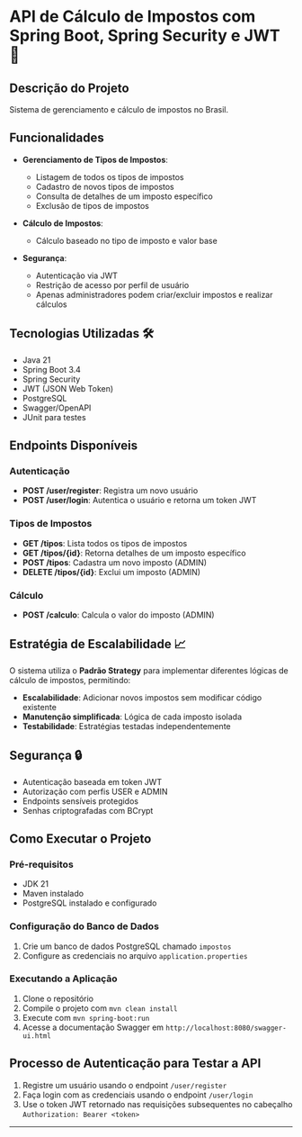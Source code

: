 # API de Cálculo de Impostos com Spring Boot, Spring Security e JWT 🚀

## Descrição do Projeto
Sistema de gerenciamento e cálculo de impostos no Brasil.

## Funcionalidades
- **Gerenciamento de Tipos de Impostos**:
  - Listagem de todos os tipos de impostos
  - Cadastro de novos tipos de impostos
  - Consulta de detalhes de um imposto específico
  - Exclusão de tipos de impostos
  
- **Cálculo de Impostos**:
  - Cálculo baseado no tipo de imposto e valor base
  
- **Segurança**:
  - Autenticação via JWT
  - Restrição de acesso por perfil de usuário
  - Apenas administradores podem criar/excluir impostos e realizar cálculos

## Tecnologias Utilizadas 🛠️
- Java 21
- Spring Boot 3.4
- Spring Security
- JWT (JSON Web Token)
- PostgreSQL
- Swagger/OpenAPI
- JUnit para testes

## Endpoints Disponíveis

### Autenticação
- **POST /user/register**: Registra um novo usuário
- **POST /user/login**: Autentica o usuário e retorna um token JWT

### Tipos de Impostos
- **GET /tipos**: Lista todos os tipos de impostos
- **GET /tipos/{id}**: Retorna detalhes de um imposto específico
- **POST /tipos**: Cadastra um novo imposto (ADMIN)
- **DELETE /tipos/{id}**: Exclui um imposto (ADMIN)

### Cálculo
- **POST /calculo**: Calcula o valor do imposto (ADMIN)

## Estratégia de Escalabilidade 📈

O sistema utiliza o **Padrão Strategy** para implementar diferentes lógicas de cálculo de impostos, permitindo:

- **Escalabilidade**: Adicionar novos impostos sem modificar código existente
- **Manutenção simplificada**: Lógica de cada imposto isolada
- **Testabilidade**: Estratégias testadas independentemente

## Segurança 🔒
- Autenticação baseada em token JWT
- Autorização com perfis USER e ADMIN
- Endpoints sensíveis protegidos
- Senhas criptografadas com BCrypt

## Como Executar o Projeto

### Pré-requisitos
- JDK 21
- Maven instalado
- PostgreSQL instalado e configurado

### Configuração do Banco de Dados
1. Crie um banco de dados PostgreSQL chamado `impostos`
2. Configure as credenciais no arquivo `application.properties`

### Executando a Aplicação
1. Clone o repositório
2. Compile o projeto com `mvn clean install`
3. Execute com `mvn spring-boot:run`
4. Acesse a documentação Swagger em `http://localhost:8080/swagger-ui.html`

## Processo de Autenticação para Testar a API

1. Registre um usuário usando o endpoint `/user/register`
2. Faça login com as credenciais usando o endpoint `/user/login`
3. Use o token JWT retornado nas requisições subsequentes no cabeçalho `Authorization: Bearer <token>`

---

